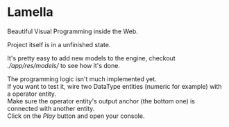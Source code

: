 # Lamella
Beautiful Visual Programming inside the Web.

Project itself is in a unfinished state.

It's pretty easy to add new models to the engine, checkout *./app/res/models/* to see how it's done.

The programming logic isn't much implemented yet.<br/>
If you want to test it, wire two DataType entities (numeric for example) with a operator entity.<br/>
Make sure the operator entity's output anchor (the bottom one) is connected with another entity.<br/>
Click on the *Play* button and open your console.
